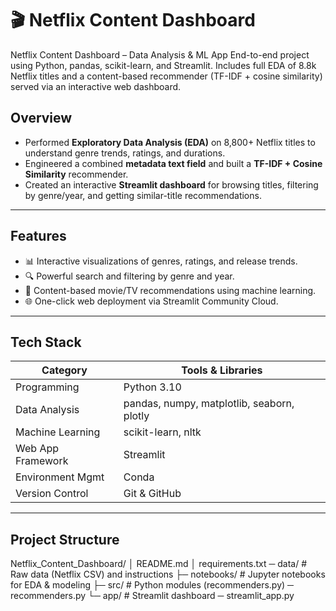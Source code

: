 # 🎬 Netflix Content Dashboard
Netflix Content Dashboard – Data Analysis &amp; ML App End-to-end project using Python, pandas, scikit-learn, and Streamlit. Includes full EDA of 8.8k Netflix titles and a content-based recommender (TF-IDF + cosine similarity) served via an interactive web dashboard.


## Overview
* Performed **Exploratory Data Analysis (EDA)** on 8,800+ Netflix titles to understand genre trends, ratings, and durations.
* Engineered a combined **metadata text field** and built a **TF-IDF + Cosine Similarity** recommender.
* Created an interactive **Streamlit dashboard** for browsing titles, filtering by genre/year, and getting similar-title recommendations.

---

## Features
- 📊 Interactive visualizations of genres, ratings, and release trends.
- 🔍 Powerful search and filtering by genre and year.
- 🤖 Content-based movie/TV recommendations using machine learning.
- 🌐 One-click web deployment via Streamlit Community Cloud.

---

## Tech Stack
| Category            | Tools & Libraries                          |
|---------------------|--------------------------------------------|
| Programming         | Python 3.10                                |
| Data Analysis       | pandas, numpy, matplotlib, seaborn, plotly |
| Machine Learning    | scikit-learn, nltk                         |
| Web App Framework   | Streamlit                                  |
| Environment Mgmt    | Conda                                      |
| Version Control     | Git & GitHub                               |

---

## Project Structure
Netflix_Content_Dashboard/
│ README.md
│ requirements.txt
  ─ data/ # Raw data (Netflix CSV) and instructions
├─ notebooks/ # Jupyter notebooks for EDA & modeling
├─ src/ # Python modules (recommenders.py)
   ─ recommenders.py
└─ app/ # Streamlit dashboard
   ─ streamlit_app.py
